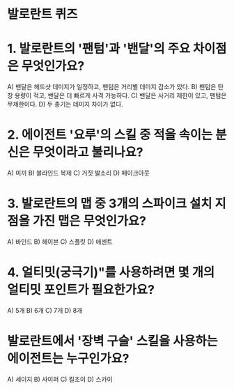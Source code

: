 # 발로란트 퀴즈

# 1. 발로란트의 '팬텀'과 '밴달'의 주요 차이점은 무엇인가요?

A) 밴달은 헤드샷 데미지가 일정하고, 팬텀은 거리별 데미지 감소가 있다.
B) 팬텀은 탄창 용량이 적고, 밴달은 더 빠르게 사격 가능하다.
C) 밴달은 사거리 제한이 있고, 팬텀은 무제한이다.
D) 두 총기는 데미지 차이가 없다.

# 2. 에이전트 '요루'의 스킬 중 적을 속이는 분신은 무엇이라고 불리나요?

A) 미끼
B) 블라인드 복제
C) 거짓 발소리
D) 페이크아웃

# 3. 발로란트의 맵 중 3개의 스파이크 설치 지점을 가진 맵은 무엇인가요?

A) 바인드
B) 헤이븐
C) 스플릿
D) 애센트

# 4. 얼티밋(궁극기)"를 사용하려면 몇 개의 얼티밋 포인트가 필요한가요?

A) 5개
B) 6개
C) 7개
D) 8개

# 발로란트에서 '장벽 구슬' 스킬을 사용하는 에이전트는 누구인가요?

A) 세이지
B) 사이퍼
C) 킬조이
D) 스카이
